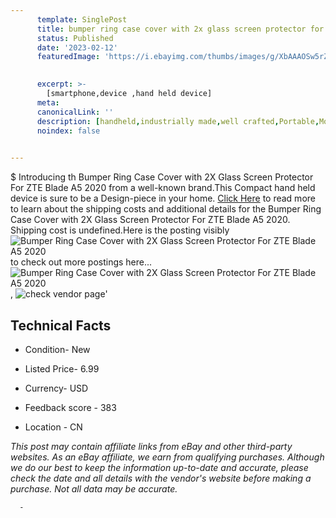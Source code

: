 ```yaml
---
      template: SinglePost
      title: bumper ring case cover with 2x glass screen protector for zte blade a5 2020
      status: Published
      date: '2023-02-12'
      featuredImage: 'https://i.ebayimg.com/thumbs/images/g/XbAAAOSw5rZhyR01/s-l225.jpg'
       

      excerpt: >-
        [smartphone,device ,hand held device]
      meta:
      canonicalLink: ''
      description: [handheld,industrially made,well crafted,Portable,Mobile,Compact,Convenient,Lightweight,Maneuverable,Man-portable,Miniature,Carriable,Hand-held,Light,Holdable,Transportable,Mobile device,Pocket-sized,On-the-go,Wireless,Cordless,Compact size,Convenient size, smartphone,device ,hand held device]
      noindex: false
      

---
```

$
      Introducing th Bumper Ring Case Cover with 2X Glass Screen Protector For ZTE Blade A5 2020 from a well-known brand.This Compact hand held device is sure to be a Design-piece in your home. [Click Here](https://www.ebay.com/itm/255299044449?hash=item3b71024461%3Ag%3AXbAAAOSw5rZhyR01&mkevt=1&mkcid=1&mkrid=711-53200-19255-0&campid=%253CePNCampaignId%253E&customid=%253CreferenceId%253E&toolid=10049) to read more to learn about the shipping costs and additional details for the Bumper Ring Case Cover with 2X Glass Screen Protector For ZTE Blade A5 2020. Shipping cost is undefined.Here is the posting visibly ![Bumper Ring Case Cover with 2X Glass Screen Protector For ZTE Blade A5 2020](https://i.ebayimg.com/thumbs/images/g/XbAAAOSw5rZhyR01/s-l225.jpg) to check out more postings here... ![Bumper Ring Case Cover with 2X Glass Screen Protector For ZTE Blade A5 2020](https://i.ebayimg.com/images/g/XbAAAOSw5rZhyR01/s-l1200.jpg), ![check vendor page](https://origin-galleryplus.ebayimg.com/ws/web/255299044449_2_0_1/225x225.jpg,https://origin-galleryplus.ebayimg.com/ws/web/255299044449_3_0_1/225x225.jpg,https://origin-galleryplus.ebayimg.com/ws/web/255299044449_4_0_1/225x225.jpg,https://origin-galleryplus.ebayimg.com/ws/web/255299044449_5_0_1/225x225.jpg,https://origin-galleryplus.ebayimg.com/ws/web/255299044449_6_0_1/225x225.jpg,https://origin-galleryplus.ebayimg.com/ws/web/255299044449_7_0_1/225x225.jpg,https://origin-galleryplus.ebayimg.com/ws/web/255299044449_8_0_1/225x225.jpg)'

      

 ## Technical Facts 



     
      

 - Condition- New 


      

 - Listed Price- 6.99 


      

 - Currency- USD 


      

 - Feedback score - 383 


      

 - Location - CN 


      
      

 *_This post may contain affiliate links from eBay and other third-party websites. As an eBay affiliate, we earn from qualifying purchases. Although we do our best to keep the information up-to-date and accurate, please check the date and all details with the vendor's website before making a purchase. Not all data may be accurate._*




      -
